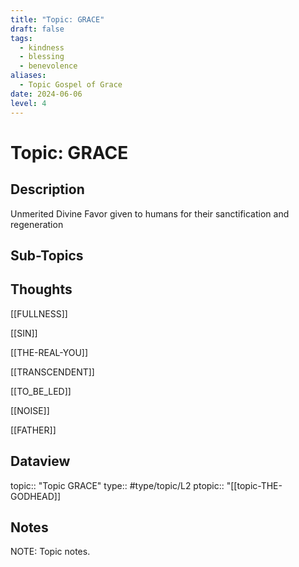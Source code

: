 ```yaml
---
title: "Topic: GRACE"
draft: false
tags:
  - kindness
  - blessing
  - benevolence
aliases:
  - Topic Gospel of Grace
date: 2024-06-06
level: 4
---
```

# Topic: GRACE
## Description
Unmerited Divine Favor given to humans for their sanctification and regeneration

## Sub-Topics


## Thoughts
[[FULLNESS]]

[[SIN]]

[[THE-REAL-YOU]]

[[TRANSCENDENT]]

[[TO_BE_LED]]

[[NOISE]]

[[FATHER]]

## Dataview
topic:: "Topic GRACE"
type:: #type/topic/L2 
ptopic:: "[[topic-THE-GODHEAD]]

## Notes
NOTE: Topic notes.